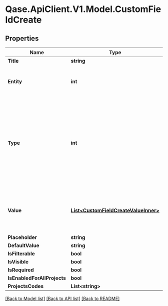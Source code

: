 # Qase.ApiClient.V1.Model.CustomFieldCreate

## Properties

Name | Type | Description | Notes
------------ | ------------- | ------------- | -------------
**Title** | **string** |  | 
**Entity** | **int** | Possible values: 0 - case; 1 - run; 2 - defect;  | 
**Type** | **int** | Possible values: 0 - number; 1 - string; 2 - text; 3 - selectbox; 4 - checkbox; 5 - radio; 6 - multiselect; 7 - url; 8 - user; 9 - datetime;  | 
**Value** | [**List&lt;CustomFieldCreateValueInner&gt;**](CustomFieldCreateValueInner.md) | Required if type one of: 3 - selectbox; 5 - radio; 6 - multiselect;  | [optional] 
**Placeholder** | **string** |  | [optional] 
**DefaultValue** | **string** |  | [optional] 
**IsFilterable** | **bool** |  | [optional] 
**IsVisible** | **bool** |  | [optional] 
**IsRequired** | **bool** |  | [optional] 
**IsEnabledForAllProjects** | **bool** |  | [optional] 
**ProjectsCodes** | **List&lt;string&gt;** |  | [optional] 

[[Back to Model list]](../../README.md#documentation-for-models) [[Back to API list]](../../README.md#documentation-for-api-endpoints) [[Back to README]](../../README.md)

